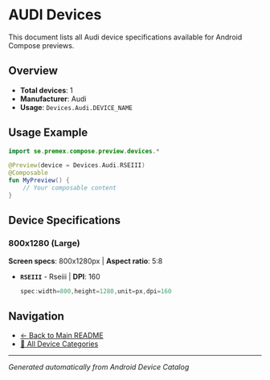 # AUDI Devices

This document lists all Audi device specifications available for Android Compose previews.

## Overview

- **Total devices**: 1
- **Manufacturer**: Audi
- **Usage**: `Devices.Audi.DEVICE_NAME`

## Usage Example

```kotlin
import se.premex.compose.preview.devices.*

@Preview(device = Devices.Audi.RSEIII)
@Composable
fun MyPreview() {
    // Your composable content
}
```

## Device Specifications

### 800x1280 (Large)

**Screen specs**: 800x1280px | **Aspect ratio**: 5:8

- **`RSEIII`** - Rseiii | **DPI**: 160
  ```kotlin
  spec:width=800,height=1280,unit=px,dpi=160
  ```

## Navigation

- [← Back to Main README](../../README.md)
- [📱 All Device Categories](../README.md)

---
*Generated automatically from Android Device Catalog*
